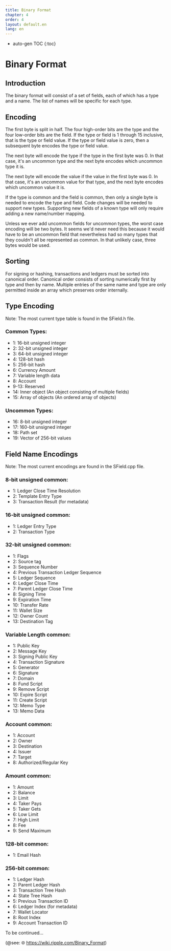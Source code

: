 ```yaml
---
title: Binary Format
chapter: 4
order: 4
layout: default.en
lang: en
---
```


* auto-gen TOC
{:toc}

# Binary Format

## Introduction

The binary format will consist of a set of fields, each of which has a type and a name. The list of names will be specific for each type.

## Encoding

The first byte is split in half. The four high-order bits are the type and the four low-order bits are the field. If the type or field is 1 through 15 inclusive, that is the type or field value. If the type or field value is zero, then a subsequent byte encodes the type or field value.

The next byte will encode the type if the type in the first byte was 0. In that case, it's an uncommon type and the next byte encodes which uncommon type it is.

The next byte will encode the value if the value in the first byte was 0. In that case, it's an uncommon value for that type, and the next byte encodes which uncommon value it is.

If the type is common and the field is common, then only a single byte is needed to encode the type and field. Code changes will be needed to support new types. Supporting new fields of a known type will only require adding a new name/number mapping.

Unless we ever add uncommon fields for uncommon types, the worst case encoding will be two bytes. It seems we'd never need this because it would have to be an uncommon field that nevertheless had so many types that they couldn't all be represented as common. In that unlikely case, three bytes would be used.

## Sorting

For signing or hashing, transactions and ledgers must be sorted into canonical order. Canonical order consists of sorting numerically first by type and then by name. Multiple entries of the same name and type are only permitted inside an array which preserves order internally.

## Type Encoding

Note: The most current type table is found in the SField.h file.

### Common Types:

  * 1: 16-bit unsigned integer
  * 2: 32-bit unsigned integer
  * 3: 64-bit unsigned integer
  * 4: 128-bit hash
  * 5: 256-bit hash
  * 6: Currency Amount
  * 7: Variable length data
  * 8: Account
  * 9-13: Reserved
  * 14: Inner object (An object consisting of multiple fields)
  * 15: Array of objects (An ordered array of objects)

### Uncommon Types:

  * 16: 8-bit unsigned integer
  * 17: 160-bit unsigned integer
  * 18: Path set
  * 19: Vector of 256-bit values

## Field Name Encodings

Note: The most current encodings are found in the SField.cpp file.

### 8-bit unsigned common:

  * 1: Ledger Close Time Resolution
  * 2: Template Entry Type
  * 3: Transaction Result (for metadata)

### 16-bit unsigned common:

  * 1: Ledger Entry Type
  * 2: Transaction Type

### 32-bit unsigned common:

  * 1: Flags
  * 2: Source tag
  * 3: Sequence Number
  * 4: Previous Transaction Ledger Sequence
  * 5: Ledger Sequence
  * 6: Ledger Close Time
  * 7: Parent Ledger Close Time
  * 8: Signing Time
  * 9: Expiration Time
  * 10: Transfer Rate
  * 11: Wallet Size
  * 12: Owner Count
  * 13: Destination Tag

### Variable Length common:

  * 1: Public Key
  * 2: Message Key
  * 3: Signing Public Key
  * 4: Transaction Signature
  * 5: Generator
  * 6: Signature
  * 7: Domain
  * 8: Fund Script
  * 9: Remove Script
  * 10: Expire Script
  * 11: Create Script
  * 12: Memo Type
  * 13: Memo Data

### Account common:

  * 1: Account
  * 2: Owner
  * 3: Destination
  * 4: Issuer
  * 7: Target
  * 8: Authorized/Regular Key

### Amount common:

  * 1: Amount
  * 2: Balance
  * 3: Limit
  * 4: Taker Pays
  * 5: Taker Gets
  * 6: Low Limit
  * 7: High Limit
  * 8: Fee
  * 9: Send Maximum

### 128-bit common:

  * 1: Email Hash

### 256-bit common:

  * 1: Ledger Hash
  * 2: Parent Ledger Hash
  * 3: Transaction Tree Hash
  * 4: State Tree Hash
  * 5: Previous Transaction ID
  * 6: Ledger Index (for metadata)
  * 7: Wallet Locator
  * 8: Root Index
  * 9: Account Transaction ID


To be continued...

(@see: 🌐  <https://wiki.ripple.com/Binary_Format>)

